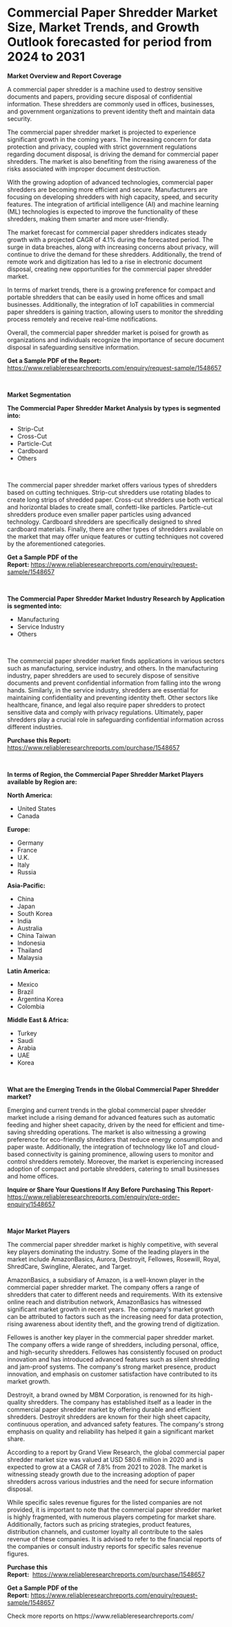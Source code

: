 <p><h1>Commercial Paper Shredder Market Size, Market Trends, and Growth Outlook forecasted for period from 2024 to 2031</h1></p><p><strong>Market Overview and Report Coverage</strong></p>
<p><p>A commercial paper shredder is a machine used to destroy sensitive documents and papers, providing secure disposal of confidential information. These shredders are commonly used in offices, businesses, and government organizations to prevent identity theft and maintain data security.</p><p>The commercial paper shredder market is projected to experience significant growth in the coming years. The increasing concern for data protection and privacy, coupled with strict government regulations regarding document disposal, is driving the demand for commercial paper shredders. The market is also benefiting from the rising awareness of the risks associated with improper document destruction.</p><p>With the growing adoption of advanced technologies, commercial paper shredders are becoming more efficient and secure. Manufacturers are focusing on developing shredders with high capacity, speed, and security features. The integration of artificial intelligence (AI) and machine learning (ML) technologies is expected to improve the functionality of these shredders, making them smarter and more user-friendly.</p><p>The market forecast for commercial paper shredders indicates steady growth with a projected CAGR of 4.1% during the forecasted period. The surge in data breaches, along with increasing concerns about privacy, will continue to drive the demand for these shredders. Additionally, the trend of remote work and digitization has led to a rise in electronic document disposal, creating new opportunities for the commercial paper shredder market.</p><p>In terms of market trends, there is a growing preference for compact and portable shredders that can be easily used in home offices and small businesses. Additionally, the integration of IoT capabilities in commercial paper shredders is gaining traction, allowing users to monitor the shredding process remotely and receive real-time notifications.</p><p>Overall, the commercial paper shredder market is poised for growth as organizations and individuals recognize the importance of secure document disposal in safeguarding sensitive information.</p></p>
<p><strong>Get a Sample PDF of the Report:</strong> <a href="https://www.reliableresearchreports.com/enquiry/request-sample/1548657">https://www.reliableresearchreports.com/enquiry/request-sample/1548657</a></p>
<p>&nbsp;</p>
<p><strong>Market Segmentation</strong></p>
<p><strong>The Commercial Paper Shredder Market Analysis by types is segmented into:</strong></p>
<p><ul><li>Strip-Cut</li><li>Cross-Cut</li><li>Particle-Cut</li><li>Cardboard</li><li>Others</li></ul></p>
<p>&nbsp;</p>
<p><p>The commercial paper shredder market offers various types of shredders based on cutting techniques. Strip-cut shredders use rotating blades to create long strips of shredded paper. Cross-cut shredders use both vertical and horizontal blades to create small, confetti-like particles. Particle-cut shredders produce even smaller paper particles using advanced technology. Cardboard shredders are specifically designed to shred cardboard materials. Finally, there are other types of shredders available on the market that may offer unique features or cutting techniques not covered by the aforementioned categories.</p></p>
<p><strong>Get a Sample PDF of the Report:</strong>&nbsp;<a href="https://www.reliableresearchreports.com/enquiry/request-sample/1548657">https://www.reliableresearchreports.com/enquiry/request-sample/1548657</a></p>
<p>&nbsp;</p>
<p><strong>The Commercial Paper Shredder Market Industry Research by Application is segmented into:</strong></p>
<p><ul><li>Manufacturing</li><li>Service Industry</li><li>Others</li></ul></p>
<p>&nbsp;</p>
<p><p>The commercial paper shredder market finds applications in various sectors such as manufacturing, service industry, and others. In the manufacturing industry, paper shredders are used to securely dispose of sensitive documents and prevent confidential information from falling into the wrong hands. Similarly, in the service industry, shredders are essential for maintaining confidentiality and preventing identity theft. Other sectors like healthcare, finance, and legal also require paper shredders to protect sensitive data and comply with privacy regulations. Ultimately, paper shredders play a crucial role in safeguarding confidential information across different industries.</p></p>
<p><strong>Purchase this Report:</strong>&nbsp; <a href="https://www.reliableresearchreports.com/purchase/1548657">https://www.reliableresearchreports.com/purchase/1548657</a></p>
<p>&nbsp;</p>
<p><strong>In terms of Region, the Commercial Paper Shredder Market Players available by Region are:</strong></p>
<p>
    <p> <strong> North America: </strong>
        <ul>
            <li>United States</li>
            <li>Canada</li>
        </ul>
        </p> 
    <p> <strong> Europe: </strong>
        <ul>
            <li>Germany</li>
            <li>France</li>
            <li>U.K.</li>
            <li>Italy</li>
            <li>Russia</li>
        </ul>
        </p> 
    <p> <strong> Asia-Pacific: </strong>
        <ul>
            <li>China</li>
            <li>Japan</li>
            <li>South Korea</li>
            <li>India</li>
            <li>Australia</li>
            <li>China Taiwan</li>
            <li>Indonesia</li>
            <li>Thailand</li>
            <li>Malaysia</li>
        </ul>
        </p> 
    <p> <strong> Latin America: </strong>
        <ul>
            <li>Mexico</li>
            <li>Brazil</li>
            <li>Argentina Korea</li>
            <li>Colombia</li>
        </ul>
        </p> 
    <p> <strong> Middle East & Africa: </strong>
        <ul>
            <li>Turkey</li>
            <li>Saudi</li>
            <li>Arabia</li>
            <li>UAE</li>
            <li>Korea</li>
        </ul>
    </p>
    </p>
<p>&nbsp;</p>
<p><strong>What are the Emerging Trends in the Global Commercial Paper Shredder market?</strong></p>
<p><p>Emerging and current trends in the global commercial paper shredder market include a rising demand for advanced features such as automatic feeding and higher sheet capacity, driven by the need for efficient and time-saving shredding operations. The market is also witnessing a growing preference for eco-friendly shredders that reduce energy consumption and paper waste. Additionally, the integration of technology like IoT and cloud-based connectivity is gaining prominence, allowing users to monitor and control shredders remotely. Moreover, the market is experiencing increased adoption of compact and portable shredders, catering to small businesses and home offices.</p></p>
<p><strong>Inquire or Share Your Questions If Any Before Purchasing This Report</strong>- <a href="https://www.reliableresearchreports.com/enquiry/pre-order-enquiry/1548657">https://www.reliableresearchreports.com/enquiry/pre-order-enquiry/1548657</a></p>
<p>&nbsp;</p>
<p><strong>Major Market Players</strong></p>
<p><p>The commercial paper shredder market is highly competitive, with several key players dominating the industry. Some of the leading players in the market include AmazonBasics, Aurora, Destroyit, Fellowes, Rosewill, Royal, ShredCare, Swingline, Aleratec, and Target. </p><p>AmazonBasics, a subsidiary of Amazon, is a well-known player in the commercial paper shredder market. The company offers a range of shredders that cater to different needs and requirements. With its extensive online reach and distribution network, AmazonBasics has witnessed significant market growth in recent years. The company's market growth can be attributed to factors such as the increasing need for data protection, rising awareness about identity theft, and the growing trend of digitization. </p><p>Fellowes is another key player in the commercial paper shredder market. The company offers a wide range of shredders, including personal, office, and high-security shredders. Fellowes has consistently focused on product innovation and has introduced advanced features such as silent shredding and jam-proof systems. The company's strong market presence, product innovation, and emphasis on customer satisfaction have contributed to its market growth. </p><p>Destroyit, a brand owned by MBM Corporation, is renowned for its high-quality shredders. The company has established itself as a leader in the commercial paper shredder market by offering durable and efficient shredders. Destroyit shredders are known for their high sheet capacity, continuous operation, and advanced safety features. The company's strong emphasis on quality and reliability has helped it gain a significant market share. </p><p>According to a report by Grand View Research, the global commercial paper shredder market size was valued at USD 580.6 million in 2020 and is expected to grow at a CAGR of 7.8% from 2021 to 2028. The market is witnessing steady growth due to the increasing adoption of paper shredders across various industries and the need for secure information disposal.</p><p>While specific sales revenue figures for the listed companies are not provided, it is important to note that the commercial paper shredder market is highly fragmented, with numerous players competing for market share. Additionally, factors such as pricing strategies, product features, distribution channels, and customer loyalty all contribute to the sales revenue of these companies. It is advised to refer to the financial reports of the companies or consult industry reports for specific sales revenue figures.</p></p>
<p><strong>Purchase this Report:</strong>&nbsp;&nbsp;<a href="https://www.reliableresearchreports.com/purchase/1548657">https://www.reliableresearchreports.com/purchase/1548657</a></p>
<p></p>
<p><strong>Get a Sample PDF of the Report:</strong>&nbsp;<a href="https://www.reliableresearchreports.com/enquiry/request-sample/1548657">https://www.reliableresearchreports.com/enquiry/request-sample/1548657</a></p>
<p>Check more reports on https://www.reliableresearchreports.com/</p>